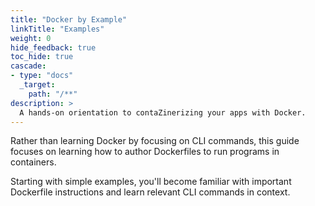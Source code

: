 ```yaml
---
title: "Docker by Example"
linkTitle: "Examples"
weight: 0
hide_feedback: true
toc_hide: true
cascade:
- type: "docs"
  _target:
    path: "/**"
description: >
  A hands-on orientation to contaZinerizing your apps with Docker.
---
```


Rather than learning Docker by focusing on CLI commands, this guide focuses on
learning how to author Dockerfiles to run programs in containers.

Starting with simple examples, you'll become familiar with important Dockerfile
instructions and learn relevant CLI commands in context.
